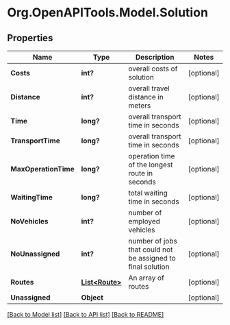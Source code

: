 # Org.OpenAPITools.Model.Solution
## Properties

Name | Type | Description | Notes
------------ | ------------- | ------------- | -------------
**Costs** | **int?** | overall costs of solution | [optional] 
**Distance** | **int?** | overall travel distance in meters | [optional] 
**Time** | **long?** | overall transport time in seconds | [optional] 
**TransportTime** | **long?** | overall transport time in seconds | [optional] 
**MaxOperationTime** | **long?** | operation time of the longest route in seconds | [optional] 
**WaitingTime** | **long?** | total waiting time in seconds | [optional] 
**NoVehicles** | **int?** | number of employed vehicles | [optional] 
**NoUnassigned** | **int?** | number of jobs that could not be assigned to final solution | [optional] 
**Routes** | [**List&lt;Route&gt;**](Route.md) | An array of routes | [optional] 
**Unassigned** | **Object** |  | [optional] 

[[Back to Model list]](../README.md#documentation-for-models) [[Back to API list]](../README.md#documentation-for-api-endpoints) [[Back to README]](../README.md)

